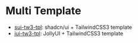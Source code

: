 # Multi Template

- [sui-tw3-tpl](https://github.com/sfmunoz/multi-tpl/tree/sui-tw3-tpl): shadcn/ui + TailwindCSS3 template
- [jui-tw3-tpl](https://github.com/sfmunoz/multi-tpl/tree/jui-tw3-tpl): JollyUI + TailwindCSS3 template
